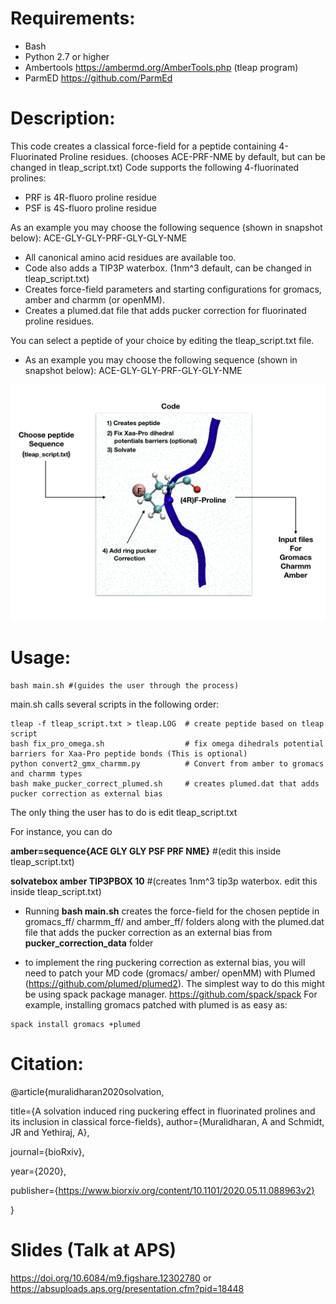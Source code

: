 # Requirements:
* Bash
* Python 2.7 or higher
* Ambertools https://ambermd.org/AmberTools.php (tleap program) 
* ParmED https://github.com/ParmEd

# Description: 

This code creates a classical force-field for a peptide containing 
4-Fluorinated Proline residues. (chooses ACE-PRF-NME by default, but can be changed in tleap_script.txt)
Code supports the following 4-fluorinated prolines:
* PRF is 4R-fluoro proline residue
* PSF is 4S-fluoro proline residue

As an example you may choose the following sequence (shown in snapshot below): 
ACE-GLY-GLY-PRF-GLY-GLY-NME

* All canonical amino acid residues are available too.
* Code also adds a TIP3P waterbox. (1nm^3 default, can be changed in tleap_script.txt)
* Creates force-field parameters and starting configurations for gromacs, amber and charmm (or openMM).
* Creates a plumed.dat file that adds pucker correction for fluorinated proline residues.

You can select a peptide of your choice by editing the tleap_script.txt file.
* As an example you may choose the following sequence (shown in snapshot below): 
ACE-GLY-GLY-PRF-GLY-GLY-NME


![Alt text](code.png/code.png.001.png?raw=true "Title")

# Usage:
```
bash main.sh #(guides the user through the process)
```
main.sh calls several scripts in the following order:
```
tleap -f tleap_script.txt > tleap.LOG  # create peptide based on tleap script 
bash fix_pro_omega.sh                  # fix omega dihedrals potential barriers for Xaa-Pro peptide bonds (This is optional)  
python convert2_gmx_charmm.py          # Convert from amber to gromacs and charmm types
bash make_pucker_correct_plumed.sh     # creates plumed.dat that adds pucker correction as external bias
```
The only thing the user has to do is edit tleap_script.txt

For instance, you can do

**amber=sequence{ACE GLY GLY PSF PRF NME}** #(edit this inside tleap_script.txt)

**solvatebox amber TIP3PBOX 10** #(creates 1nm^3 tip3p waterbox. edit this inside tleap_script.txt)

* Running **bash main.sh** creates the force-field for the chosen peptide in gromacs_ff/ charmm_ff/ and amber_ff/ folders
along with the plumed.dat file that adds the pucker correction as an external bias from **pucker_correction_data** folder

* to implement the ring puckering correction as external bias, you will need to patch your MD code (gromacs/ amber/ openMM) with Plumed (https://github.com/plumed/plumed2). The simplest way to do this might be using spack package manager. https://github.com/spack/spack
For example, installing gromacs patched with plumed is as easy as:
```
spack install gromacs +plumed
```


# Citation:
@article{muralidharan2020solvation,

  title={A solvation induced ring puckering effect in fluorinated prolines and its inclusion in classical force-fields},
  author={Muralidharan, A and Schmidt, JR and Yethiraj, A},
  
  journal={bioRxiv},
  
  year={2020},
  
  publisher={https://www.biorxiv.org/content/10.1101/2020.05.11.088963v2}
  
}

# Slides (Talk at APS)
https://doi.org/10.6084/m9.figshare.12302780
or
https://absuploads.aps.org/presentation.cfm?pid=18448

